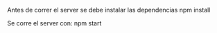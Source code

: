 Antes de correr el server se debe instalar las dependencias
npm install

Se corre el server con:
npm start
